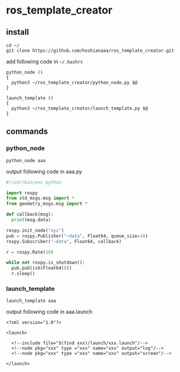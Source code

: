 # ros_template_creator
## install

```
cd ~/
git clone https://github.com/hoshianaaa/ros_template_creator.git
```

add following code in `~/.bashrc`

```
python_node ()
{
  python3 ~/ros_template_creator/python_node.py $@       
}

launch_template ()
{
  python3 ~/ros_template_creator/launch_template.py $@
}
```



## commands
### python_node

```
python_node aaa
```

output following code in aaa.py

```python:xyz.py
#!/usr/bin/env python

import rospy
from std_msgs.msg import *
from geometry_msgs.msg import *

def callback(msg):
  print(msg.data)

rospy.init_node("xyz")
pub = rospy.Publisher("~data", Float64, queue_size=10)
rospy.Subscriber("~data", Float64, callback)

r = rospy.Rate(10)

while not rospy.is_shutdown():
  pub.publish(Float64(0))
  r.sleep()

```

### launch_template

```
launch_template aaa
```

output following code in aaa.launch

```
<?xml version="1.0"?>

<launch>

  <!--include file="$(find xxx)/launch/xxx.launch"/-->
  <!--node pkg="xxx" type ="xxx" name="xxx" output="log"/-->
  <!--node pkg="xxx" type ="xxx" name="xxx" output="screen"/-->

</launch>
```

